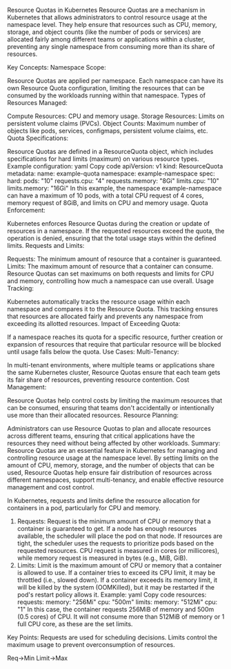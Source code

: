 
Resource Quotas in Kubernetes
Resource Quotas are a mechanism in Kubernetes that allows administrators to control resource usage at the namespace level. They help ensure that resources such as CPU, memory, storage, and object counts (like the number of pods or services) are allocated fairly among different teams or applications within a cluster, preventing any single namespace from consuming more than its share of resources.

Key Concepts:
Namespace Scope:

Resource Quotas are applied per namespace. Each namespace can have its own Resource Quota configuration, limiting the resources that can be consumed by the workloads running within that namespace.
Types of Resources Managed:

Compute Resources: CPU and memory usage.
Storage Resources: Limits on persistent volume claims (PVCs).
Object Counts: Maximum number of objects like pods, services, configmaps, persistent volume claims, etc.
Quota Specifications:

Resource Quotas are defined in a ResourceQuota object, which includes specifications for hard limits (maximum) on various resource types.
Example configuration:
yaml
Copy code
apiVersion: v1
kind: ResourceQuota
metadata:
  name: example-quota
  namespace: example-namespace
spec:
  hard:
    pods: "10"
    requests.cpu: "4"
    requests.memory: "8Gi"
    limits.cpu: "10"
    limits.memory: "16Gi"
In this example, the namespace example-namespace can have a maximum of 10 pods, with a total CPU request of 4 cores, memory request of 8GiB, and limits on CPU and memory usage.
Quota Enforcement:

Kubernetes enforces Resource Quotas during the creation or update of resources in a namespace. If the requested resources exceed the quota, the operation is denied, ensuring that the total usage stays within the defined limits.
Requests and Limits:

Requests: The minimum amount of resource that a container is guaranteed.
Limits: The maximum amount of resource that a container can consume.
Resource Quotas can set maximums on both requests and limits for CPU and memory, controlling how much a namespace can use overall.
Usage Tracking:

Kubernetes automatically tracks the resource usage within each namespace and compares it to the Resource Quota. This tracking ensures that resources are allocated fairly and prevents any namespace from exceeding its allotted resources.
Impact of Exceeding Quota:

If a namespace reaches its quota for a specific resource, further creation or expansion of resources that require that particular resource will be blocked until usage falls below the quota.
Use Cases:
Multi-Tenancy:

In multi-tenant environments, where multiple teams or applications share the same Kubernetes cluster, Resource Quotas ensure that each team gets its fair share of resources, preventing resource contention.
Cost Management:

Resource Quotas help control costs by limiting the maximum resources that can be consumed, ensuring that teams don't accidentally or intentionally use more than their allocated resources.
Resource Planning:

Administrators can use Resource Quotas to plan and allocate resources across different teams, ensuring that critical applications have the resources they need without being affected by other workloads.
Summary:
Resource Quotas are an essential feature in Kubernetes for managing and controlling resource usage at the namespace level. By setting limits on the amount of CPU, memory, storage, and the number of objects that can be used, Resource Quotas help ensure fair distribution of resources across different namespaces, support multi-tenancy, and enable effective resource management and cost control.

In Kubernetes, requests and limits define the resource allocation for containers in a pod, particularly for CPU and memory.

1. Requests:
Request is the minimum amount of CPU or memory that a container is guaranteed to get.
If a node has enough resources available, the scheduler will place the pod on that node.
If resources are tight, the scheduler uses the requests to prioritize pods based on the requested resources.
CPU request is measured in cores (or millicores), while memory request is measured in bytes (e.g., MiB, GiB).
2. Limits:
Limit is the maximum amount of CPU or memory that a container is allowed to use.
If a container tries to exceed its CPU limit, it may be throttled (i.e., slowed down).
If a container exceeds its memory limit, it will be killed by the system (OOMKilled), but it may be restarted if the pod's restart policy allows it.
Example:
yaml
Copy code
resources:
  requests:
    memory: "256Mi"
    cpu: "500m"
  limits:
    memory: "512Mi"
    cpu: "1"
In this case, the container requests 256MiB of memory and 500m (0.5 cores) of CPU.
It will not consume more than 512MiB of memory or 1 full CPU core, as these are the set limits.



Key Points:
Requests are used for scheduling decisions.
Limits control the maximum usage to prevent overconsumption of resources.


Req->Min
Limit->Max

